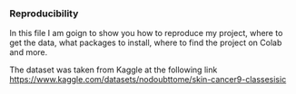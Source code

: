 ### Reproducibility

In this file I am goign to show you how to reproduce my project,
where to get the data, what packages to install, where to find the project on Colab and more.

The dataset was taken from Kaggle at the following link https://www.kaggle.com/datasets/nodoubttome/skin-cancer9-classesisic